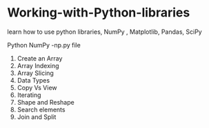 # Working-with-Python-libraries
learn how to use python libraries, NumPy , Matplotlib, Pandas, SciPy


Python NumPy -np.py file

<ol>
  <li>Create an Array</li>
  <li>Array Indexing</li>
  <li>Array Slicing</li>
  <li>Data Types</li>
  <li>Copy Vs View</li>
  <li>Iterating </li>
  <li>Shape and Reshape</li>
  <li>Search elements</li>
  <li>Join and Split</li>
</ol>
